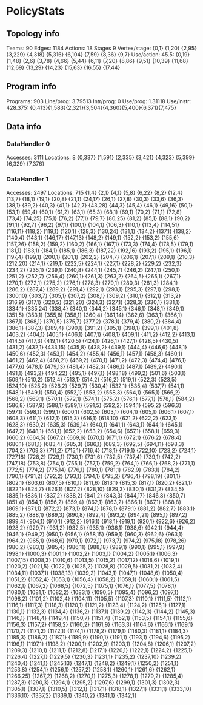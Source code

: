 # PolicyStats
## Topology info
Teams:		90
Edges:		1184
Actions:	18
Stages		9
Vertex/stage:	{0,1} {1,20} {2,95} {3,229} {4,318} {5,316} {6,104} {7,59} {8,36} {9,7} 
Use/action:	45.5: {0,19} {1,48} {2,6} {3,78} {4,66} {5,44} {6,11} {7,20} {8,86} {9,51} {10,39} {11,68} {12,69} {13,29} {14,23} {15,63} {16,55} {17,44} 

## Program info
Programs:	903
Line/prog:	3.79513
Intr/prog:	0
Use/prog:	1.31118
Use/instr:	428.375: {0,413}{1,583}{2,321}{3,504}{4,360}{5,400}{6,371}{7,475}

## Data info

### DataHandler 0
Accesses:	3111
Locations:	8
{0,337} {1,591} {2,335} {3,421} {4,323} {5,399} {6,329} {7,376} 

### DataHandler 1
Accesses:	2497
Locations:	715
{1,4} {2,1} {4,1} {5,8} {6,22} {8,2} {12,4} {13,7} {18,1} {19,1} {20,8} {21,1} {24,17} {26,1} {27,8} {30,3} {33,6} {36,3} {38,1} {39,2} {40,3} {41,1} {42,7} {43,28} {44,3} {45,4} {46,1} {49,16} {50,1} {53,1} {59,4} {60,1} {61,2} {63,1} {65,3} {68,1} {69,1} {70,2} {71,1} {72,8} {73,4} {74,25} {75,1} {76,2} {77,1} {79,7} {80,25} {81,2} {85,1} {88,1} {90,2} {91,1} {92,7} {96,2} {97,1} {100,1} {104,1} {106,3} {110,1} {113,4} {114,51} {116,11} {118,2} {119,1} {120,1} {128,3} {130,24} {131,1} {134,2} {137,1} {138,2} {140,4} {143,1} {146,17} {147,13} {148,2} {149,1} {152,2} {153,2} {155,6} {157,26} {158,2} {159,2} {160,2} {166,1} {167,1} {173,3} {174,4} {178,5} {179,1} {181,1} {183,1} {184,1} {185,1} {186,3} {187,22} {192,16} {193,2} {195,1} {196,1} {197,4} {199,1} {200,1} {201,1} {202,2} {204,7} {206,1} {207,1} {209,1} {210,3} {212,20} {214,1} {219,1} {222,5} {224,1} {227,1} {228,2} {229,2} {232,3} {234,2} {235,1} {239,1} {240,8} {244,1} {245,7} {246,2} {247,1} {250,1} {251,2} {252,7} {256,4} {260,1} {261,3} {263,2} {264,5} {265,1} {267,1} {270,1} {272,1} {275,2} {276,1} {278,3} {279,1} {280,3} {281,3} {284,1} {286,2} {287,4} {289,2} {291,4} {292,1} {293,1} {295,3} {297,1} {298,1} {300,10} {303,7} {305,1} {307,2} {308,1} {309,2} {310,1} {312,1} {313,2} {316,9} {317,1} {320,5} {321,20} {324,3} {327,1} {328,3} {330,1} {331,1} {334,1} {335,24} {338,4} {340,1} {344,2} {345,1} {346,1} {348,1} {349,1} {351,5} {353,1} {355,8} {358,1} {360,4} {361,14} {362,6} {363,1} {366,1} {367,1} {368,1} {370,5} {375,7} {377,2} {378,1} {379,4} {380,2} {384,4} {386,1} {387,3} {389,4} {390,1} {391,2} {395,1} {398,1} {399,1} {401,8} {403,2} {404,1} {405,1} {406,1} {407,1} {408,1} {409,1} {411,2} {412,2} {413,1} {414,5} {417,3} {419,1} {420,5} {424,1} {426,1} {427,1} {428,5} {430,5} {431,2} {432,1} {433,15} {435,8} {438,2} {439,1} {444,4} {446,6} {448,1} {450,6} {452,3} {453,1} {454,2} {455,4} {456,1} {457,1} {458,3} {460,1} {461,2} {462,4} {468,21} {469,2} {470,1} {471,2} {472,3} {474,4} {476,1} {477,6} {478,1} {479,13} {481,4} {482,3} {486,1} {487,1} {489,2} {490,1} {491,1} {493,2} {494,22} {495,1} {497,1} {498,18} {499,2} {501,6} {503,1} {509,1} {510,2} {512,4} {513,1} {514,2} {516,2} {519,1} {522,3} {523,5} {524,10} {525,2} {528,2} {529,7} {530,4} {532,1} {535,4} {537,7} {541,1} {548,1} {549,1} {550,4} {552,1} {553,2} {558,3} {564,1} {565,1} {566,2} {568,2} {569,1} {570,1} {572,1} {574,1} {575,2} {576,1} {577,1} {578,1} {584,2} {586,8} {587,9} {588,1} {589,1} {591,5} {592,2} {594,1} {595,2} {596,3} {597,1} {598,1} {599,1} {600,1} {602,5} {603,1} {604,1} {605,1} {606,1} {607,1} {608,3} {611,1} {612,1} {615,3} {616,1} {618,10} {621,2} {622,2} {623,1} {628,3} {630,2} {635,3} {639,14} {640,1} {641,1} {643,1} {644,1} {645,1} {647,2} {648,1} {651,1} {652,2} {653,2} {654,6} {657,1} {658,1} {659,3} {660,2} {664,5} {667,2} {669,6} {670,1} {671,1} {672,1} {676,2} {678,4} {680,1} {681,1} {683,4} {685,3} {686,1} {689,3} {692,5} {694,11} {698,3} {704,2} {709,3} {711,2} {715,1} {716,4} {718,1} {719,1} {722,10} {723,2} {724,1} {727,18} {728,2} {729,1} {730,1} {731,6} {732,5} {737,4} {739,1} {742,2} {747,18} {753,8} {754,1} {755,1} {757,1} {759,2} {764,1} {766,1} {768,2} {771,1} {772,5} {774,2} {775,14} {776,1} {780,1} {781,1} {782,9} {783,1} {784,2} {790,1} {791,2} {792,2} {793,1} {794,1} {795,2} {796,4} {798,19} {801,1} {802,1} {803,6} {807,5} {810,1} {811,6} {813,1} {815,3} {817,1} {820,2} {821,1} {822,1} {824,7} {826,1} {827,2} {828,10} {829,3} {830,1} {831,2} {834,5} {835,1} {836,1} {837,2} {838,2} {841,2} {843,3} {844,17} {846,8} {850,7} {851,4} {854,1} {856,2} {859,4} {862,1} {863,2} {866,1} {867,1} {868,8} {869,1} {871,1} {872,2} {873,1} {874,1} {878,1} {879,1} {881,2} {882,7} {883,1} {885,2} {888,1} {889,3} {890,8} {892,4} {893,2} {894,21} {895,1} {897,2} {899,4} {904,1} {910,1} {912,2} {916,1} {918,1} {919,1} {920,1} {922,6} {926,2} {928,2} {929,7} {931,2} {932,5} {935,1} {936,1} {938,6} {942,1} {944,4} {946,1} {949,2} {950,1} {956,1} {958,15} {959,1} {960,3} {962,6} {963,1} {964,2} {965,1} {968,6} {970,1} {972,1} {973,7} {974,2} {975,18} {978,26} {980,2} {983,1} {985,4} {986,11} {988,18} {989,1} {990,1} {995,1} {997,9} {998,1} {1000,3} {1001,1} {1002,2} {1003,1} {1004,2} {1005,1} {1006,3} {1007,15} {1008,3} {1010,6} {1013,5} {1015,2} {1017,12} {1018,6} {1019,1} {1020,2} {1021,5} {1022,1} {1025,2} {1028,8} {1029,5} {1031,2} {1032,4} {1034,11} {1037,1} {1038,13} {1039,2} {1043,1} {1047,1} {1048,6} {1050,4} {1051,2} {1052,4} {1053,1} {1056,4} {1058,2} {1059,1} {1060,1} {1061,5} {1062,1} {1067,2} {1068,5} {1072,5} {1075,1} {1076,1} {1077,5} {1078,1} {1080,1} {1081,1} {1082,2} {1083,1} {1090,5} {1095,4} {1096,2} {1097,1} {1098,2} {1101,2} {1102,4} {1104,11} {1105,5} {1107,3} {1110,1} {1111,5} {1112,1} {1116,1} {1117,3} {1118,3} {1120,1} {1121,2} {1123,4} {1124,2} {1125,1} {1127,1} {1130,1} {1132,3} {1134,4} {1136,2} {1137,1} {1139,2} {1142,3} {1144,2} {1145,3} {1146,1} {1148,4} {1149,4} {1150,7} {1151,4} {1152,1} {1153,5} {1154,1} {1155,6} {1156,3} {1157,2} {1158,2} {1160,2} {1161,9} {1163,3} {1164,6} {1166,1} {1169,1} {1170,7} {1171,2} {1172,1} {1174,1} {1178,2} {1179,1} {1180,3} {1181,1} {1184,3} {1185,3} {1186,2} {1187,1} {1189,9} {1190,1} {1191,1} {1193,1} {1194,6} {1195,2} {1196,1} {1197,1} {1198,2} {1200,1} {1202,9} {1203,1} {1204,8} {1206,1} {1207,2} {1209,3} {1210,1} {1211,1} {1212,8} {1217,1} {1220,1} {1222,1} {1224,2} {1225,1} {1226,4} {1227,1} {1229,5} {1230,3} {1231,1} {1235,2} {1237,10} {1239,2} {1240,4} {1241,1} {1245,13} {1247,1} {1248,2} {1249,1} {1250,2} {1251,1} {1253,8} {1254,1} {1256,1} {1257,2} {1258,1} {1260,1} {1261,6} {1262,1} {1266,25} {1267,2} {1268,2} {1270,1} {1275,3} {1278,1} {1279,2} {1285,4} {1287,3} {1290,3} {1294,1} {1295,2} {1297,6} {1299,1} {1301,3} {1302,3} {1305,1} {1307,1} {1310,5} {1312,1} {1317,1} {1318,1} {1327,1} {1331,1} {1333,10} {1336,10} {1337,2} {1339,1} {1340,2} {1341,1} {1342,1} 